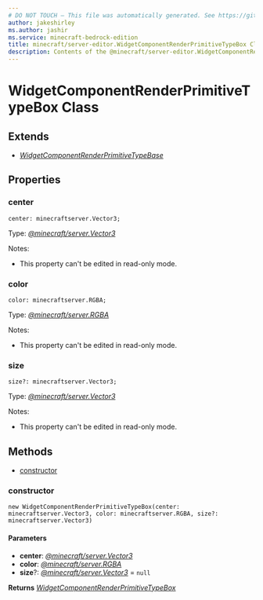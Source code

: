 ```yaml
---
# DO NOT TOUCH — This file was automatically generated. See https://github.com/mojang/minecraftapidocsgenerator to modify descriptions, examples, etc.
author: jakeshirley
ms.author: jashir
ms.service: minecraft-bedrock-edition
title: minecraft/server-editor.WidgetComponentRenderPrimitiveTypeBox Class
description: Contents of the @minecraft/server-editor.WidgetComponentRenderPrimitiveTypeBox class.
---
```

# WidgetComponentRenderPrimitiveTypeBox Class

## Extends
- [*WidgetComponentRenderPrimitiveTypeBase*](WidgetComponentRenderPrimitiveTypeBase.md)

## Properties

### **center**
`center: minecraftserver.Vector3;`

Type: [*@minecraft/server.Vector3*](../../minecraft/server/Vector3.md)

Notes:
  - This property can't be edited in read-only mode.

### **color**
`color: minecraftserver.RGBA;`

Type: [*@minecraft/server.RGBA*](../../minecraft/server/RGBA.md)

Notes:
  - This property can't be edited in read-only mode.

### **size**
`size?: minecraftserver.Vector3;`

Type: [*@minecraft/server.Vector3*](../../minecraft/server/Vector3.md)

Notes:
  - This property can't be edited in read-only mode.

## Methods
- [constructor](#constructor)

### **constructor**
`
new WidgetComponentRenderPrimitiveTypeBox(center: minecraftserver.Vector3, color: minecraftserver.RGBA, size?: minecraftserver.Vector3)
`

#### **Parameters**
- **center**: [*@minecraft/server.Vector3*](../../minecraft/server/Vector3.md)
- **color**: [*@minecraft/server.RGBA*](../../minecraft/server/RGBA.md)
- **size**?: [*@minecraft/server.Vector3*](../../minecraft/server/Vector3.md) = `null`

**Returns** [*WidgetComponentRenderPrimitiveTypeBox*](WidgetComponentRenderPrimitiveTypeBox.md)
